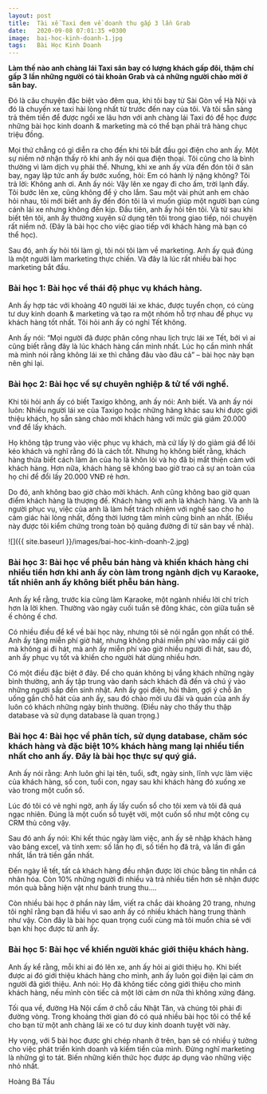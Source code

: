 ```yaml
---
layout: post
title:  Tài xế Taxi đem về doanh thu gấp 3 lần Grab
date:   2020-09-08 07:01:35 +0300
image:  bai-hoc-kinh-doanh-1.jpg
tags:   Bài Học Kinh Doanh
---
```

**Làm thế nào anh chàng lái Taxi sân bay có lượng khách gấp đôi, thậm chí gấp 3 lần những người có tài khoản Grab và cả những người chào mời ở sân bay.**  

Đó là câu chuyện đặc biệt vào đêm qua, khi tôi bay từ Sài Gòn về Hà Nội và đó là chuyến xe taxi hài lòng nhất từ trước đến nay của tôi. Và tôi sẵn sàng trả thêm tiền để được ngồi xe lâu hơn với anh chàng lái Taxi đó để học được những bài học kinh doanh & marketing mà có thể bạn phải trả hàng chục triệu đồng. 

Mọi thứ chẳng có gì diễn ra cho đến khi tôi bắt đầu gọi điện cho anh ấy. Một sự niềm nở nhận thấy rõ khi anh ấy nói qua điện thoại. Tôi cũng cho là bình thường vì làm dịch vụ phải thế.
Nhưng, khi xe anh ấy vừa đến đón tôi ở sân bay, ngay lập tức anh ấy bước xuống, hỏi: Em có hành lý nặng không? Tôi trả lời: Không anh ơi. Anh ấy nói: Vậy lên xe ngay đi cho ấm, trời lạnh đấy.
Tôi bước lên xe, cũng không để ý cho lắm. Sau một vài phút anh em chào hỏi nhau, tôi mới biết anh ấy đến đón tôi là vì muốn giúp một người bạn cùng cánh lái xe nhưng không đến kịp.
Đầu tiên, anh ấy hỏi tên tôi. Và từ sau khi biết tên tôi, anh ấy thường xuyên sử dụng tên tôi trong giao tiếp, nói chuyện rất niềm nở. (Đây là bài học cho việc giao tiếp với khách hàng mà bạn có thể học).  

Sau đó, anh ấy hỏi tôi làm gì, tôi nói tôi làm về marketing. Anh ấy quả đúng là một người làm marketing thực chiến. Và đây là lúc rất nhiều bài học marketing bắt đầu.  

### Bài học 1: Bài học về thái độ phục vụ khách hàng.  
Anh ấy hợp tác với khoảng 40 người lái xe khác, được tuyển chọn, có cùng tư duy kinh doanh & marketing và tạo ra một nhóm hỗ trợ nhau để phục vụ khách hàng tốt nhất. Tôi hỏi anh ấy có nghỉ Tết không.  

Anh ấy nói: “Mọi người đã được phân công nhau lịch trực lái xe Tết, bởi vì ai cũng biết rằng đây là lúc khách hàng cần mình nhất. Lúc họ cần mình nhất mà mình nói rằng không lái xe thì chẳng đâu vào đâu cả” – bài học này bạn nên ghi lại.  

### Bài học 2: Bài học về sự chuyên nghiệp & tử tế với nghề. 
Khi tôi hỏi anh ấy có biết Taxigo không, anh ấy nói: Anh biết. Và anh ấy nói luôn: Nhiều người lái xe của Taxigo hoặc những hãng khác sau khi được giới thiệu khách, họ sẵn sàng chào mời khách hàng với mức giá giảm 20.000 vnđ để lấy khách.  

Họ không tập trung vào việc phục vụ khách, mà cứ lấy lý do giảm giá để lôi kéo khách và nghĩ rằng đó là cách tốt. Nhưng họ không biết rằng, khách hàng thừa biết cách làm ăn của họ là khôn lỏi và họ đã bị mất thiện cảm với khách hàng. Hơn nữa, khách hàng sẽ không bao giờ trao cả sự an toàn của họ chỉ để đổi lấy 20.000 VNĐ rẻ hơn.  

Do đó, anh không bao giờ chào mời khách. Anh cũng không bao giờ quan điểm khách hàng là thượng đế. Khách hàng với anh là khách hàng. Và anh là người phục vụ, việc của anh là làm hết trách nhiệm với nghề sao cho họ cảm giác hài lòng nhất, đồng thời lương tâm mình cũng bình an nhất. (Điều này được tôi kiểm chứng trong toàn bộ quãng đường đi từ sân bay về nhà). 

![]({{ site.baseurl }}/images/bai-hoc-kinh-doanh-2.jpg)  

### Bài học 3: Bài học về phễu bán hàng và khiến khách hàng chi nhiều tiền hơn khi anh ấy còn làm trong ngành dịch vụ Karaoke, tất nhiên anh ấy không biết phễu bán hàng.  
Anh ấy kể rằng, trước kia cũng làm Karaoke, một ngành nhiều lời chỉ trích hơn là lời khen. Thường vào ngày cuối tuần sẽ đông khác, còn giữa tuần sẽ ế chỏng ế chơ.  

Có nhiều điều để kể về bài học này, nhưng tôi sẽ nói ngắn gọn nhất có thể. Anh ấy tặng miễn phí giờ hát, nhưng không phải miễn phí vào mấy cái giờ mà không ai đi hát, mà anh ấy miễn phí vào giờ nhiều người đi hát, sau đó, anh ấy phục vụ tốt và khiến cho người hát dùng nhiều hơn. 

Có một điều đặc biệt ở đây. Để cho quán không bị vắng khách những ngày bình thường, anh ấy tập trung vào danh sách khách đã đến và chú ý vào những người sắp đến sinh nhật. Anh ấy gọi điện, hỏi thăm, gợi ý chỗ ăn uống gần chỗ hát của anh ấy, sau đó chào mời ưu đãi và quán của anh ấy luôn có khách những ngày bình thường. (Điều này cho thấy thu thập database và sử dụng database là quan trọng.)  

### Bài học 4: Bài học về phân tích, sử dụng database, chăm sóc khách hàng và đặc biệt 10% khách hàng mang lại nhiều tiền nhất cho anh ấy. Đây là bài học thực sự quý giá.  
Anh ấy nói rằng: Anh luôn ghi lại tên, tuổi, sđt, ngày sinh, lĩnh vực làm việc của khách hàng, số con, tuổi con, ngay sau khi khách hàng đó xuống xe vào trong một cuốn sổ.  

Lúc đó tôi có vẻ nghi ngờ, anh ấy lấy cuốn sổ cho tôi xem và tôi đã quá ngạc nhiên. Đúng là một cuốn sổ tuyệt vời, một cuốn sổ như một công cụ CRM thủ công vậy.  

Sau đó anh ấy nói: Khi kết thúc ngày làm việc, anh ấy sẽ nhập khách hàng vào bảng excel, và tính xem: số lần họ đi, số tiền họ đã trả, và lần đi gần nhất, lần trả tiền gần nhất. 

Đến ngày lễ tết, tất cả khách hàng đều nhận được lời chúc bằng tin nhắn cá nhân hóa. Còn 10% những người đi nhiều và trả nhiều tiền hơn sẽ nhận được món quà bằng hiện vật như bánh trung thu….  

Còn nhiều bài học ở phần này lắm, viết ra chắc dài khoảng 20 trang, nhưng tôi nghĩ rằng bạn đã hiểu vì sao anh ấy có nhiều khách hàng trung thành như vậy. Còn đây là bài học quan trọng cuối cùng mà tôi muốn chia sẻ với bạn khi học được từ anh ấy.  

### Bài học 5: Bài học về khiến người khác giới thiệu khách hàng. 
Anh ấy kể rằng, mỗi khi ai đó lên xe, anh ấy hỏi ai giới thiệu họ. Khi biết được ai đó giới thiệu khách hàng cho mình, anh ấy luôn gọi điện lại cảm ơn người đã giới thiệu. Anh nói: Họ đã không tiếc công giới thiệu cho mình khách hàng, nếu mình còn tiếc cả một lời cảm ơn nữa thì không xứng đáng.  

Tối qua về, đường Hà Nội cấm ở chỗ cầu Nhật Tân, và chúng tôi phải đi đường vòng. Trong khoảng thời gian đó có quá nhiều bài học tôi có thể kể cho bạn từ một anh chàng lái xe có tư duy kinh doanh tuyệt vời này.  

Hy vọng, với 5 bài học được ghi chép nhanh ở trên, bạn sẽ có nhiều ý tưởng cho việc phát triển kinh doanh và kiếm tiền của mình. Đừng nghĩ marketing là những gì to tát. Biến những kiến thức học được áp dụng vào những việc nhỏ nhất.  

Hoàng Bá Tầu


